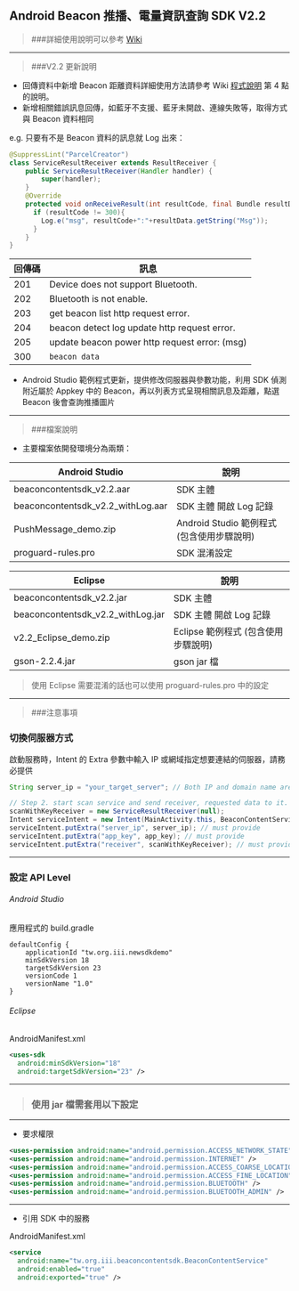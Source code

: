 ## Android Beacon 推播、電量資訊查詢 SDK V2.2


> ###詳細使用說明可以參考 [Wiki](https://github.com/iii-bolinli/Beacon-Content/wiki)

---
> ###V2.2 更新說明

* 回傳資料中新增 Beacon 距離資料詳細使用方法請參考 Wiki [程式說明](https://github.com/iii-bolinli/Beacon-Content/wiki/3.-%E7%A8%8B%E5%BC%8F%E8%AA%AA%E6%98%8E) 第 4 點的說明。
* 新增相關錯誤訊息回傳，如藍牙不支援、藍牙未開啟、連線失敗等，取得方式與 Beacon 資料相同

e.g. 只要有不是 Beacon 資料的訊息就 Log 出來：

```java
@SuppressLint("ParcelCreator")
class ServiceResultReceiver extends ResultReceiver {
    public ServiceResultReceiver(Handler handler) {
        super(handler);
    }
    @Override
    protected void onReceiveResult(int resultCode, final Bundle resultData) {
      if (resultCode != 300){
        Log.e("msg", resultCode+":"+resultData.getString("Msg"));
      }
    }
}

```

回傳碼 | 訊息 |
------------ | ------------
201 | Device does not support Bluetooth. |
202 | Bluetooth is not enable. |
203 | get beacon list http request error. |
204 | beacon detect log update http request error. |
205 | update beacon power http request error: (msg) |
300 | `beacon data` |

* Android Studio 範例程式更新，提供修改伺服器與參數功能，利用 SDK 偵測附近屬於 Appkey 中的 Beacon，再以列表方式呈現相關訊息及距離，點選 Beacon 後會查詢推播圖片


---

> ###檔案說明

* 主要檔案依開發環境分為兩類：

Android Studio | 說明 |
------------ | ------------
beaconcontentsdk_v2.2.aar | SDK 主體 |
beaconcontentsdk_v2.2_withLog.aar | SDK 主體 開啟 Log 記錄 |
PushMessage_demo.zip | Android Studio 範例程式 (包含使用步驟說明) |
proguard-rules.pro | SDK 混淆設定 |

Eclipse | 說明 |
------------ | ------------
beaconcontentsdk_v2.2.jar | SDK 主體 |
beaconcontentsdk_v2.2_withLog.jar | SDK 主體 開啟 Log 記錄 |
v2.2_Eclipse_demo.zip | Eclipse 範例程式 (包含使用步驟說明)|
gson-2.2.4.jar | gson jar 檔 |

> 使用 Eclipse 需要混淆的話也可以使用 proguard-rules.pro 中的設定

---

> ###注意事項

### 切換伺服器方式

啟動服務時，Intent 的 Extra 參數中輸入 IP 或網域指定想要連結的伺服器，請務必提供

```java
String server_ip = "your_target_server"; // Both IP and domain name are acceptable.

// Step 2. start scan service and send receiver, requested data to it.
scanWithKeyReceiver = new ServiceResultReceiver(null);
Intent serviceIntent = new Intent(MainActivity.this, BeaconContentService.class);
serviceIntent.putExtra("server_ip", server_ip); // must provide
serviceIntent.putExtra("app_key", app_key); // must provide
serviceIntent.putExtra("receiver", scanWithKeyReceiver); // must provide
```
---

### 設定 API Level

###### Android Studio

應用程式的 build.gradle
```
defaultConfig {
    applicationId "tw.org.iii.newsdkdemo"
    minSdkVersion 18
    targetSdkVersion 23
    versionCode 1
    versionName "1.0"
}
```
###### Eclipse

AndroidManifest.xml
```xml
<uses-sdk
  android:minSdkVersion="18"
  android:targetSdkVersion="23" />
```
---
> ### 使用 jar 檔需套用以下設定
---

* 要求權限

```xml
<uses-permission android:name="android.permission.ACCESS_NETWORK_STATE" />
<uses-permission android:name="android.permission.INTERNET" />
<uses-permission android:name="android.permission.ACCESS_COARSE_LOCATION" />
<uses-permission android:name="android.permission.ACCESS_FINE_LOCATION" />
<uses-permission android:name="android.permission.BLUETOOTH" />
<uses-permission android:name="android.permission.BLUETOOTH_ADMIN" />
```
---

* 引用 SDK 中的服務

AndroidManifest.xml

```xml
<service
  android:name="tw.org.iii.beaconcontentsdk.BeaconContentService"
  android:enabled="true"
  android:exported="true" />
```
